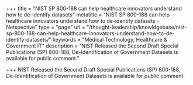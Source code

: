 +++
title = "NIST SP 800-188 can help healthcare innovators understand how to de-identify datasets" 
metatitle = "NIST SP 800-188 can help healthcare innovators understand how to de-identify datasets - Netspective"
type = "page"
url = "/thought-leadership/knowldgebase/nist-sp-800-188-can-help-healthcare-innovators-understand-how-to-de-identify-datasets/"
keywords = "Medical Technology, Healthcare & Government IT"
description = "NIST Released the Second Draft Special Publications (SP) 800-188, De-Identification of Government Datasets is available for public comment."
 
+++
NIST Released the Second Draft Special Publications (SP) 800-188, De-Identification of Government Datasets is available for public comment.